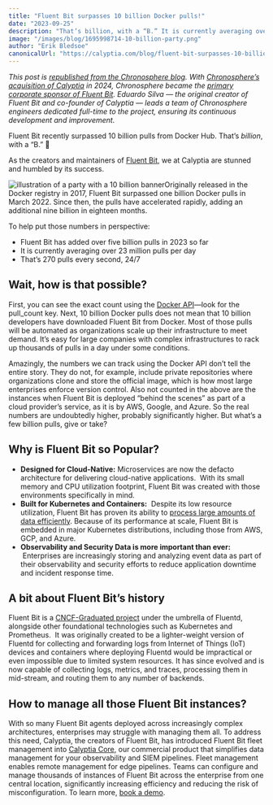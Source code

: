 ```yaml
---
title: "Fluent Bit surpasses 10 billion Docker pulls!"
date: "2023-09-25"
description: "That’s billion, with a “B.” It is currently averaging over 23 million pulls per day. That’s 270 pulls every second, 24/7"
image: "/images/blog/1695998714-10-billion-party.png"
author: "Erik Bledsoe"
canonicalUrl: "https://calyptia.com/blog/fluent-bit-surpasses-10-billion-docker-pulls"
---
```

*This post is [republished from the Chronosphere blog](https://chronosphere.io/learn/fluent-bit-surpasses-10-billion-docker-pulls/). With [Chronosphere’s acquisition of Calyptia](https://chronosphere.io/news/chronosphere-acquires-calyptia/) in 2024, Chronosphere became the [primary corporate sponsor of Fluent Bit](https://chronosphere.io/fluent-bit/). Eduardo Silva — the original creator of Fluent Bit and co-founder of Calyptia — leads a team of Chronosphere engineers dedicated full-time to the project, ensuring its continuous development and improvement.*

Fluent Bit recently surpassed 10 billion pulls from Docker Hub. That’s *billion*, with a “B.” 🎉

As the creators and maintainers of [Fluent Bit](https://fluentbit.io/), we at Calyptia are stunned and humbled by its success.

![illustration of a party with a 10 billion banner](/images/blog/1695998714-10-billion-party.png)Originally released in the Docker registry in 2017, Fluent Bit surpassed one billion Docker pulls in March 2022. Since then, the pulls have accelerated rapidly, adding an additional nine billion in eighteen months. 

To help put those numbers in perspective:

* Fluent Bit has added over five billion pulls in 2023 so far
* It is currently averaging over 23 million pulls per day
* That’s 270 pulls every second, 24/7

## Wait, how is that possible?

First, you can see the exact count using the [Docker API](https://hub.docker.com/v2/repositories/fluent/fluent-bit/)—look for the pull\_count key. Next, 10 billion Docker pulls does not mean that 10 billion developers have downloaded Fluent Bit from Docker. Most of those pulls will be automated as organizations scale up their infrastructure to meet demand. It’s easy for large companies with complex infrastructures to rack up thousands of pulls in a day under some conditions.  

Amazingly, the numbers we can track using the Docker API don’t tell the entire story. They do not, for example, include private repositories where organizations clone and store the official image, which is how most large enterprises enforce version control. Also not counted in the above are the instances when Fluent Bit is deployed “behind the scenes” as part of a cloud provider’s service, as it is by AWS, Google, and Azure. So the real numbers are undoubtedly higher, probably significantly higher. But what’s a few billion pulls, give or take?

## Why is Fluent Bit so Popular?

* **Designed for Cloud-Native:** Microservices are now the defacto architecture for delivering cloud-native applications.  With its small memory and CPU utilization footprint, Fluent Bit was created with those environments specifically in mind.
* **Built for Kubernetes and Containers:**  Despite its low resource utilization, Fluent Bit has proven its ability to [process large amounts of data efficiently](https://calyptia.com/blog/benchmarking-fluent-bit). Because of its performance at scale, Fluent Bit is embedded in major Kubernetes distributions, including those from AWS, GCP, and Azure.
* **Observability and Security Data is more important than ever:**  Enterprises are increasingly storing and analyzing event data as part of their observability and security efforts to reduce application downtime and incident response time.

## A bit about Fluent Bit’s history

Fluent Bit is a [CNCF-Graduated project](https://www.cncf.io/projects/) under the umbrella of Fluentd, alongside other foundational technologies such as Kubernetes and Prometheus.  It was originally created to be a lighter-weight version of Fluentd for collecting and forwarding logs from Internet of Things (IoT) devices and containers where deploying Fluentd would be impractical or even impossible due to limited system resources. It has since evolved and is now capable of collecting logs, metrics, and traces, processing them in mid-stream, and routing them to any number of backends.

## How to manage all those Fluent Bit instances?

With so many Fluent Bit agents deployed across increasingly complex architectures, enterprises may struggle with managing them all. To address this need, Calyptia, the creators of Fluent Bit, has introduced Fluent Bit fleet management into [Calyptia Core,](https://calyptia.com/products/calyptia-core) our commercial product that simplifies data management for your observability and SIEM pipelines. Fleet management enables remote management for edge pipelines. Teams can configure and manage thousands of instances of Fluent Bit across the enterprise from one central location, significantly increasing efficiency and reducing the risk of misconfiguration. To learn more, [book a demo](https://calyptia.com/demo). 

